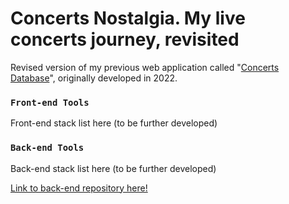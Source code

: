 # Concerts Nostalgia. My live concerts journey, revisited

Revised version of my previous web application called "[Concerts Database](https://concert-database.netlify.app/)", originally developed in 2022.

### `Front-end Tools`

Front-end stack list here (to be further developed)

### `Back-end Tools`

Back-end stack list here (to be further developed)

[Link to back-end repository here!](https://github.com/t-minini/concerts-nostalgia-back-end)